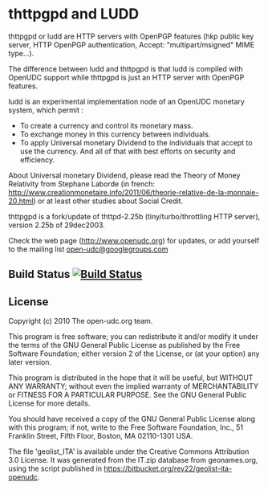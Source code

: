 # thttpgpd and LUDD

thttpgpd or ludd are HTTP servers with OpenPGP features (hkp public key server,
HTTP OpenPGP authentication, Accept: "multipart/msigned" MIME type...).

 The difference between ludd and thttpgpd is that ludd is compiled with OpenUDC
support while thttpgpd is just an HTTP server with OpenPGP features.

 ludd is an experimental implementation node of an OpenUDC monetary
system, which permit :
 - To create a currency and control its monetary mass.
 - To exchange money in this currency between individuals.
 - To apply Universal monetary Dividend to the individuals that accept
  to use the currency.
And all of that with best efforts on security and efficiency.

 About Universal monetary Dividend, please read the Theory of Money
Relativity from Stephane Laborde (in french:
http://www.creationmonetaire.info/2011/06/theorie-relative-de-la-monnaie-20.html)
or at least other studies about Social Credit.

 thttpgpd is a fork/update of thttpd-2.25b
(tiny/turbo/throttling HTTP server), version 2.25b of 29dec2003.

Check the web page (http://www.openudc.org) for updates, or add
yourself to the mailing list open-udc@googlegroups.com

## Build Status [![Build Status](https://secure.travis-ci.org/Open-UDC/thttpgpd.png?branch=master)](http://travis-ci.org/Open-UDC/thttpgpd)

## License

Copyright (c) 2010 The open-udc.org team.

This program is free software; you can redistribute it and/or modify
it under the terms of the GNU General Public License as published by
the Free Software Foundation; either version 2 of the License, or
(at your option) any later version.

This program is distributed in the hope that it will be useful,
but WITHOUT ANY WARRANTY; without even the implied warranty of
MERCHANTABILITY or FITNESS FOR A PARTICULAR PURPOSE.  See the
GNU General Public License for more details.

You should have received a copy of the GNU General Public License along
with this program; if not, write to the Free Software Foundation, Inc.,
51 Franklin Street, Fifth Floor, Boston, MA 02110-1301 USA.

The file 'geolist_ITA' is available under the Creative Commons
Attribution 3.0 License.   It was generated from the IT.zip database
from geonames.org, using the script published in
<https://bitbucket.org/rev22/geolist-ita-openudc>.
